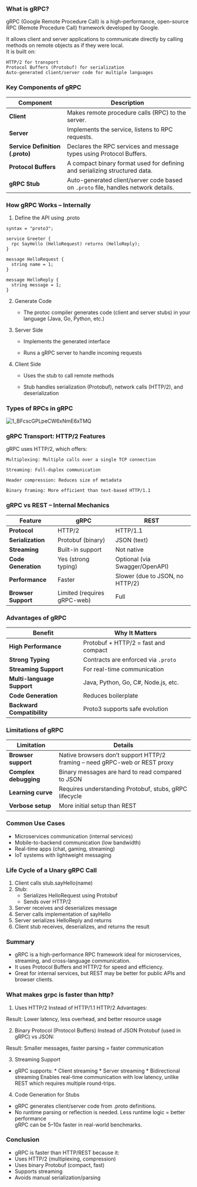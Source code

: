 ### What is gRPC?

gRPC (Google Remote Procedure Call) is a high-performance, open-source RPC (Remote Procedure Call) framework developed by Google.  

It allows client and server applications to communicate directly by calling methods on remote objects as if they were local.  
It is built on:  

    HTTP/2 for transport
    Protocol Buffers (Protobuf) for serialization
    Auto-generated client/server code for multiple languages

### Key Components of gRPC
| Component                       | Description                                                                        |  
| ------------------------------- | ---------------------------------------------------------------------------------- |  
| **Client**                      | Makes remote procedure calls (RPC) to the server.                                  |  
| **Server**                      | Implements the service, listens to RPC requests.                                   |  
| **Service Definition (.proto)** | Declares the RPC services and message types using Protocol Buffers.                |  
| **Protocol Buffers**            | A compact binary format used for defining and serializing structured data.         |  
| **gRPC Stub**                   | Auto-generated client/server code based on `.proto` file, handles network details. |  

### How gRPC Works – Internally

1. Define the API using .proto  
```
syntax = "proto3";

service Greeter {
  rpc SayHello (HelloRequest) returns (HelloReply);
}

message HelloRequest {
  string name = 1;
}

message HelloReply {
  string message = 1;
}
```

2. Generate Code

    * The protoc compiler generates code (client and server stubs) in your language (Java, Go, Python, etc.)

3. Server Side

    * Implements the generated interface

    * Runs a gRPC server to handle incoming requests

4. Client Side

    * Uses the stub to call remote methods

    * Stub handles serialization (Protobuf), network calls (HTTP/2), and deserialization

### Types of RPCs in gRPC

![1_BFcscGPLpeCW6xNmE6xTMQ](https://github.com/user-attachments/assets/4ff4740a-b94c-42fb-9782-fc4360a8c8d9)  


### gRPC Transport: HTTP/2 Features

gRPC uses HTTP/2, which offers:

    Multiplexing: Multiple calls over a single TCP connection

    Streaming: Full-duplex communication

    Header compression: Reduces size of metadata

    Binary framing: More efficient than text-based HTTP/1.1

### gRPC vs REST – Internal Mechanics  
| Feature             | gRPC                        | REST                            |
| ------------------- | --------------------------- | ------------------------------- |
| **Protocol**        | HTTP/2                      | HTTP/1.1                        |
| **Serialization**   | Protobuf (binary)           | JSON (text)                     |
| **Streaming**       | Built-in support            | Not native                      |
| **Code Generation** | Yes (strong typing)         | Optional (via Swagger/OpenAPI)  |
| **Performance**     | Faster                      | Slower (due to JSON, no HTTP/2) |
| **Browser Support** | Limited (requires gRPC-web) | Full                            |

### Advantages of gRPC
| Benefit                    | Why It Matters                       |
| -------------------------- | ------------------------------------ |
| **High Performance**       | Protobuf + HTTP/2 = fast and compact |
| **Strong Typing**          | Contracts are enforced via `.proto`  |
| **Streaming Support**      | For real-time communication          |
| **Multi-language Support** | Java, Python, Go, C#, Node.js, etc.  |
| **Code Generation**        | Reduces boilerplate                  |
| **Backward Compatibility** | Proto3 supports safe evolution       |


### Limitations of gRPC
| Limitation            | Details                                                                    |
| --------------------- | -------------------------------------------------------------------------- |
| **Browser support**   | Native browsers don’t support HTTP/2 framing – need gRPC-web or REST proxy |
| **Complex debugging** | Binary messages are hard to read compared to JSON                          |
| **Learning curve**    | Requires understanding Protobuf, stubs, gRPC lifecycle                     |
| **Verbose setup**     | More initial setup than REST                                               |

### Common Use Cases

* Microservices communication (internal services)
* Mobile-to-backend communication (low bandwidth)
* Real-time apps (chat, gaming, streaming)
* IoT systems with lightweight messaging

### Life Cycle of a Unary gRPC Call

1. Client calls stub.sayHello(name)
2. Stub:
    * Serializes HelloRequest using Protobuf
    * Sends over HTTP/2
3. Server receives and deserializes message
4. Server calls implementation of sayHello
5. Server serializes HelloReply and returns
6. Client stub receives, deserializes, and returns the result

### Summary

* gRPC is a high-performance RPC framework ideal for microservices, streaming, and cross-language communication.
* It uses Protocol Buffers and HTTP/2 for speed and efficiency.
* Great for internal services, but REST may be better for public APIs and browser clients.

### What makes grpc is faster than http? 
1. Uses HTTP/2 Instead of HTTP/1.1
HTTP/2 Advantages:

Result: Lower latency, less overhead, and better resource usage

2. Binary Protocol (Protocol Buffers) Instead of JSON
Protobuf (used in gRPC) vs JSON:

Result: Smaller messages, faster parsing = faster communication

3. Streaming Support
* gRPC supports:
      * Client streaming
      * Server streaming
      * Bidirectional streaming
Enables real-time communication with low latency, unlike REST which requires multiple round-trips.

4. Code Generation for Stubs
* gRPC generates client/server code from .proto definitions.
* No runtime parsing or reflection is needed.
Less runtime logic = better performance  
gRPC can be 5–10x faster in real-world benchmarks.

### Conclusion

* gRPC is faster than HTTP/REST because it:
* Uses HTTP/2 (multiplexing, compression)
* Uses binary Protobuf (compact, fast)
* Supports streaming
* Avoids manual serialization/parsing
